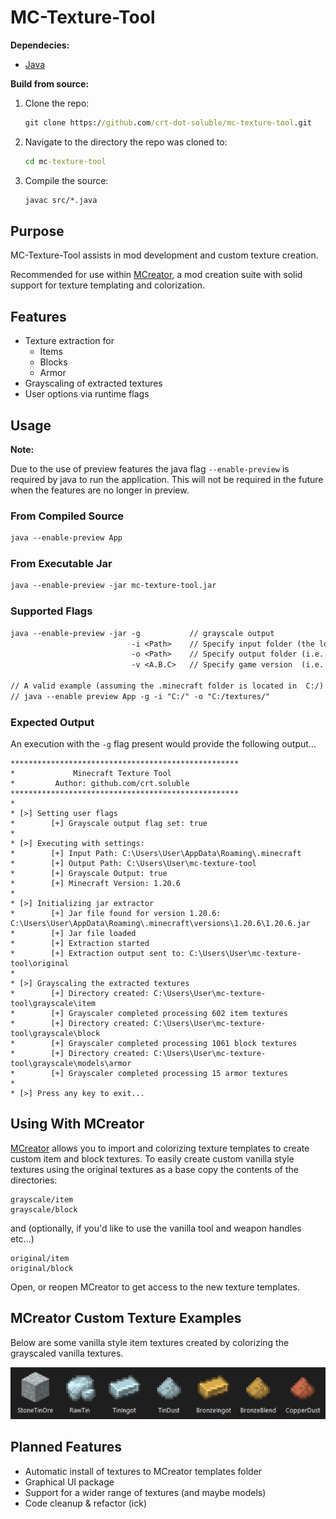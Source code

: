 
# MC-Texture-Tool

**Dependecies:**

- [Java](https://www.oracle.com/in/java/technologies/downloads/)

**Build from source:**

1. Clone the repo:

    ```bat
    git clone https://github.com/crt-dot-soluble/mc-texture-tool.git    
    ```

2. Navigate to the directory the repo was cloned to:

    ```bat
    cd mc-texture-tool
    ```

3. Compile the source:

    ```bat
    javac src/*.java
    ```

## Purpose

MC-Texture-Tool assists in mod development and custom texture creation.

Recommended for use within [MCreator](https://mcreator.net/), a mod creation suite with solid support for texture templating and colorization.

## Features

- Texture extraction for
  - Items
  - Blocks
  - Armor
- Grayscaling of extracted textures
- User options via runtime flags

## Usage

**Note:**

Due to the use of preview features the java flag ```--enable-preview``` is required by java to run the application.
This will not be required in the future when the features are no longer in preview.

### From Compiled Source

```txt
java --enable-preview App 
```

### From Executable Jar

```txt
java --enable-preview -jar mc-texture-tool.jar  
```

### Supported Flags

```txt
java --enable-preview -jar -g           // grayscale output
                           -i <Path>    // Specify input folder (the location of the .minecraft folder)
                           -o <Path>    // Specify output folder (i.e. C:/textures/)
                           -v <A.B.C>   // Specify game version  (i.e. 1.20.6)

// A valid example (assuming the .minecraft folder is located in  C:/)
// java --enable preview App -g -i "C:/" -o "C:/textures/"
```

### Expected Output

An execution with the ```-g``` flag present would provide the following output...

```text
***************************************************
*             Minecraft Texture Tool
*         Author: github.com/crt.soluble
***************************************************
*
* [>] Setting user flags
*        [+] Grayscale output flag set: true
*
* [>] Executing with settings:
*        [+] Input Path: C:\Users\User\AppData\Roaming\.minecraft
*        [+] Output Path: C:\Users\User\mc-texture-tool
*        [+] Grayscale Output: true
*        [+] Minecraft Version: 1.20.6
*
* [>] Initializing jar extractor
*        [+] Jar file found for version 1.20.6: C:\Users\User\AppData\Roaming\.minecraft\versions\1.20.6\1.20.6.jar
*        [+] Jar file loaded
*        [+] Extraction started
*        [+] Extraction output sent to: C:\Users\User\mc-texture-tool\original
*
* [>] Grayscaling the extracted textures
*        [+] Directory created: C:\Users\User\mc-texture-tool\grayscale\item
*        [+] Grayscaler completed processing 602 item textures
*        [+] Directory created: C:\Users\User\mc-texture-tool\grayscale\block
*        [+] Grayscaler completed processing 1061 block textures
*        [+] Directory created: C:\Users\User\mc-texture-tool\grayscale\models\armor
*        [+] Grayscaler completed processing 15 armor textures
*
* [>] Press any key to exit...
```

## Using With MCreator

[MCreator](https://mcreator.net/) allows you to import and colorizing texture templates to create custom item and block textures. To easily create custom vanilla style textures using the original textures as a base copy the contents of the directories:

```text
grayscale/item
grayscale/block
```

and (optionally, if you'd like to use the vanilla tool and weapon handles etc...)

```text
original/item
original/block
```

Open, or reopen MCreator to get access to the new texture templates.

## MCreator Custom Texture Examples

Below are some vanilla style item textures created by colorizing the grayscaled vanilla textures.

![alt text](images/custom_textures.png)

## Planned Features

- Automatic install of textures to MCreator templates folder
- Graphical UI package
- Support for a wider range of textures (and maybe models)
- Code cleanup & refactor (ick)
